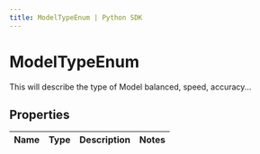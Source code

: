```yaml
---
title: ModelTypeEnum | Python SDK
---
```


# ModelTypeEnum

This will describe the type of Model balanced, speed, accuracy...

## Properties

Name | Type | Description | Notes
------------ | ------------- | ------------- | -------------


